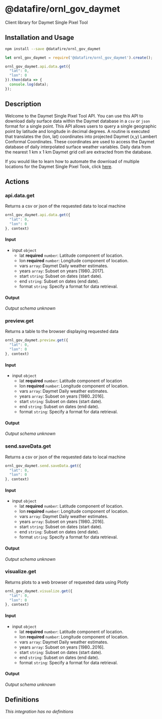 # @datafire/ornl_gov_daymet

Client library for Daymet Single Pixel Tool

## Installation and Usage
```bash
npm install --save @datafire/ornl_gov_daymet
```
```js
let ornl_gov_daymet = require('@datafire/ornl_gov_daymet').create();

ornl_gov_daymet.api.data.get({
  "lat": 0,
  "lon": 0
}).then(data => {
  console.log(data);
});
```

## Description

Welcome to the Daymet Single Pixel Tool API. You can use this API to download daily surface data within the Daymet database in a `csv` or `json` format for a single point. This API allows users to query a single geographic point by latitude and longitude in decimal degrees. A routine is executed that translates the (lon, lat) coordinates into projected Daymet (x,y) Lambert Conformal Coordinates. These coordinates are used to access the Daymet database of daily interpolated surface weather variables. Daily data from the nearest 1 km x 1 km Daymet grid cell are extracted from the database.

If you would like to learn how to automate the download of multiple locations for the Daymet Single Pixel Took, click [here](https://github.com/ornldaac/daymet-single-pixel-batch).

## Actions

### api.data.get
Returns a csv or json of the requested data to local machine


```js
ornl_gov_daymet.api.data.get({
  "lat": 0,
  "lon": 0
}, context)
```

#### Input
* input `object`
  * lat **required** `number`: Latitude component of location.
  * lon **required** `number`: Longitude component of location.
  * vars `array`: Daymet Daily weather estimates.
  * years `array`: Subset on years [1980..2017].
  * start `string`: Subset on dates (start date).
  * end `string`: Subset on dates (end date).
  * format `string`: Specify a format for data retrieval.

#### Output
*Output schema unknown*

### preview.get
Returns a table to the browser displaying requested data


```js
ornl_gov_daymet.preview.get({
  "lat": 0,
  "lon": 0
}, context)
```

#### Input
* input `object`
  * lat **required** `number`: Latitude component of location
  * lon **required** `number`: Longitude component of location.
  * vars `array`: Daymet Daily weather estimates.
  * years `array`: Subset on years [1980..2016].
  * start `string`: Subset on dates (start date).
  * end `string`: Subset on dates (end date).
  * format `string`: Specify a format for data retrieval.

#### Output
*Output schema unknown*

### send.saveData.get
Returns a csv or json of the requested data to local machine


```js
ornl_gov_daymet.send.saveData.get({
  "lat": 0,
  "lon": 0
}, context)
```

#### Input
* input `object`
  * lat **required** `number`: Latitude component of location.
  * lon **required** `number`: Longitude component of location.
  * vars `array`: Daymet Daily weather estimates.
  * years `array`: Subset on years [1980..2016].
  * start `string`: Subset on dates (start date).
  * end `string`: Subset on dates (end date).
  * format `string`: Specify a format for data retrieval.

#### Output
*Output schema unknown*

### visualize.get
Returns plots to a web browser of requested data using Plotly


```js
ornl_gov_daymet.visualize.get({
  "lat": 0,
  "lon": 0
}, context)
```

#### Input
* input `object`
  * lat **required** `number`: Latitude component of location.
  * lon **required** `number`: Longitude component of location.
  * vars `array`: Daymet Daily weather estimates.
  * years `array`: Subset on years [1980..2016].
  * start `string`: Subset on dates (start date).
  * end `string`: Subset on dates (end date).
  * format `string`: Specify a format for data retrieval.

#### Output
*Output schema unknown*



## Definitions

*This integration has no definitions*
